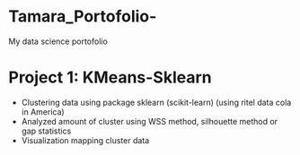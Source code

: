 # Tamara_Portofolio-
My data science portofolio 

# Project 1: KMeans-Sklearn
- Clustering data using package sklearn (scikit-learn) (using ritel data cola in America)
- Analyzed amount of cluster using WSS method, silhouette method or gap statistics
- Visualization mapping cluster data
